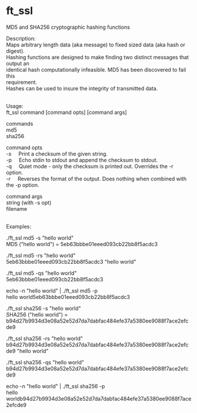 # ft_ssl
MD5 and SHA256 cryptographic hashing functions

Description:\
Maps arbitrary length data (aka message) to fixed sized data (aka hash or digest).\
Hashing functions are designed to make finding two distinct messages that output an\
identical hash computationally infeasible.  MD5 has been discovered to fail this\
requirement.\
Hashes can be used to insure the integrity of transmitted data.
<br/>
<br/>

Usage:\
ft_ssl command [command opts] [command args]

commands\
  md5\
  sha256

command opts\
  -s      &nbsp;&nbsp;&nbsp;&nbsp;Print a checksum of the given string.\
  -p      &nbsp;&nbsp;&nbsp;&nbsp;Echo stdin to stdout and append the checksum to stdout.\
  -q      &nbsp;&nbsp;&nbsp;&nbsp;Quiet mode - only the checksum is printed out.  Overrides the -r option.\
  -r      &nbsp;&nbsp;&nbsp;&nbsp;Reverses the format of the output.  Does nothing when combined with the -p option.

command args\
  string (with -s opt)\
  filename
<br/>
<br/>

Examples:

./ft_ssl md5 -s "hello world"\
MD5 ("hello world") = 5eb63bbbe01eeed093cb22bb8f5acdc3

./ft_ssl md5 -rs "hello world"\
5eb63bbbe01eeed093cb22bb8f5acdc3 "hello world"

./ft_ssl md5 -qs "hello world"\
5eb63bbbe01eeed093cb22bb8f5acdc3

echo -n "hello world" | ./ft_ssl md5 -p\
hello world5eb63bbbe01eeed093cb22bb8f5acdc3

./ft_ssl sha256 -s "hello world"\
SHA256 ("hello world") = b94d27b9934d3e08a52e52d7da7dabfac484efe37a5380ee9088f7ace2efcde9

./ft_ssl sha256 -rs "hello world"\
b94d27b9934d3e08a52e52d7da7dabfac484efe37a5380ee9088f7ace2efcde9 "hello world"

./ft_ssl sha256 -qs "hello world"\
b94d27b9934d3e08a52e52d7da7dabfac484efe37a5380ee9088f7ace2efcde9

echo -n "hello world" | ./ft_ssl sha256 -p\
hello worldb94d27b9934d3e08a52e52d7da7dabfac484efe37a5380ee9088f7ace2efcde9
